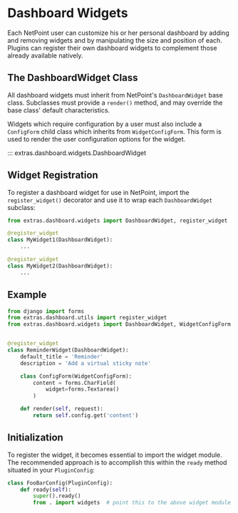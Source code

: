 # Dashboard Widgets

Each NetPoint user can customize his or her personal dashboard by adding and removing widgets and by manipulating the size and position of each. Plugins can register their own dashboard widgets to complement those already available natively.

## The DashboardWidget Class

All dashboard widgets must inherit from NetPoint's `DashboardWidget` base class. Subclasses must provide a `render()` method, and may override the base class' default characteristics.

Widgets which require configuration by a user must also include a `ConfigForm` child class which inherits from `WidgetConfigForm`. This form is used to render the user configuration options for the widget.

::: extras.dashboard.widgets.DashboardWidget

## Widget Registration

To register a dashboard widget for use in NetPoint, import the `register_widget()` decorator and use it to wrap each `DashboardWidget` subclass:

```python
from extras.dashboard.widgets import DashboardWidget, register_widget

@register_widget
class MyWidget1(DashboardWidget):
    ...

@register_widget
class MyWidget2(DashboardWidget):
    ...
```

## Example

```python
from django import forms
from extras.dashboard.utils import register_widget
from extras.dashboard.widgets import DashboardWidget, WidgetConfigForm


@register_widget
class ReminderWidget(DashboardWidget):
    default_title = 'Reminder'
    description = 'Add a virtual sticky note'

    class ConfigForm(WidgetConfigForm):
        content = forms.CharField(
            widget=forms.Textarea()
        )

    def render(self, request):
        return self.config.get('content')
```

## Initialization

To register the widget, it becomes essential to import the widget module. The recommended approach is to accomplish this within the `ready` method situated in your `PluginConfig`:

```python
class FooBarConfig(PluginConfig):
    def ready(self):
        super().ready()
        from . import widgets  # point this to the above widget module you created
```
